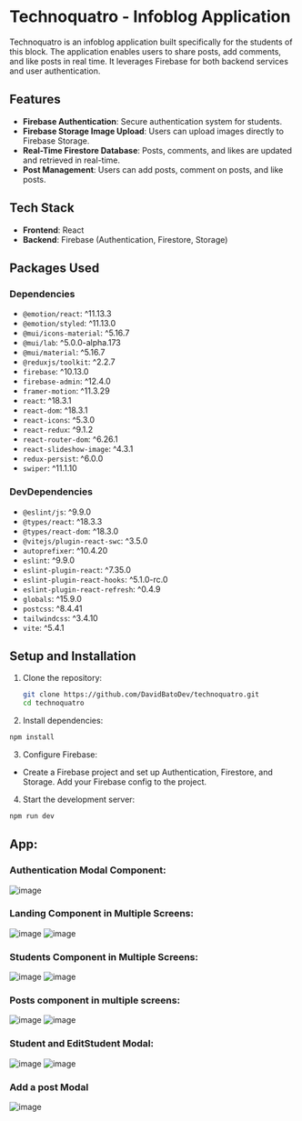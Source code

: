 # Technoquatro - Infoblog Application

Technoquatro is an infoblog application built specifically for the students of this block. The application enables users to share posts, add comments, and like posts in real time. It leverages Firebase for both backend services and user authentication.

## Features

- **Firebase Authentication**: Secure authentication system for students.
- **Firebase Storage Image Upload**: Users can upload images directly to Firebase Storage.
- **Real-Time Firestore Database**: Posts, comments, and likes are updated and retrieved in real-time.
- **Post Management**: Users can add posts, comment on posts, and like posts.

## Tech Stack

- **Frontend**: React
- **Backend**: Firebase (Authentication, Firestore, Storage)

## Packages Used

### Dependencies
- `@emotion/react`: ^11.13.3
- `@emotion/styled`: ^11.13.0
- `@mui/icons-material`: ^5.16.7
- `@mui/lab`: ^5.0.0-alpha.173
- `@mui/material`: ^5.16.7
- `@reduxjs/toolkit`: ^2.2.7
- `firebase`: ^10.13.0
- `firebase-admin`: ^12.4.0
- `framer-motion`: ^11.3.29
- `react`: ^18.3.1
- `react-dom`: ^18.3.1
- `react-icons`: ^5.3.0
- `react-redux`: ^9.1.2
- `react-router-dom`: ^6.26.1
- `react-slideshow-image`: ^4.3.1
- `redux-persist`: ^6.0.0
- `swiper`: ^11.1.10

### DevDependencies
- `@eslint/js`: ^9.9.0
- `@types/react`: ^18.3.3
- `@types/react-dom`: ^18.3.0
- `@vitejs/plugin-react-swc`: ^3.5.0
- `autoprefixer`: ^10.4.20
- `eslint`: ^9.9.0
- `eslint-plugin-react`: ^7.35.0
- `eslint-plugin-react-hooks`: ^5.1.0-rc.0
- `eslint-plugin-react-refresh`: ^0.4.9
- `globals`: ^15.9.0
- `postcss`: ^8.4.41
- `tailwindcss`: ^3.4.10
- `vite`: ^5.4.1

## Setup and Installation

1. Clone the repository:
   ```bash
   git clone https://github.com/DavidBatoDev/technoquatro.git
   cd technoquatro
   ```
2. Install dependencies:
```bash
npm install
```
3. Configure Firebase:
- Create a Firebase project and set up Authentication, Firestore, and Storage.
Add your Firebase config to the project.
4. Start the development server:
```bash
npm run dev
```

## App:
### Authentication Modal Component:
![image](https://github.com/user-attachments/assets/96e5416d-7e54-4407-b903-468cde2508bf)

### Landing Component in Multiple Screens:
![image](https://github.com/user-attachments/assets/af24cd53-2ff0-4eaa-a6e0-0665eb6d4aed)
![image](https://github.com/user-attachments/assets/71b78f94-063f-412e-92c7-6c80a7a675ad)

### Students Component in Multiple Screens:
![image](https://github.com/user-attachments/assets/db84ef0b-7b72-408a-ad22-66ffbaf7133b)
![image](https://github.com/user-attachments/assets/487869e8-65d7-4c77-be0b-5b92f13158fc)

### Posts component in multiple screens:
![image](https://github.com/user-attachments/assets/61744ca8-1981-46d4-8394-fc202c01d939)
![image](https://github.com/user-attachments/assets/435628b6-83db-4cb3-bad2-7cc0aed6521d)

### Student and EditStudent Modal:
![image](https://github.com/user-attachments/assets/ee20abbf-aba1-4395-924c-20bd78b02841)
![image](https://github.com/user-attachments/assets/f8993992-ec90-48ee-b175-119397bd3a5c)

### Add a post Modal
![image](https://github.com/user-attachments/assets/7740e6c9-8a4c-48c1-b16a-0ccc220556ed)
